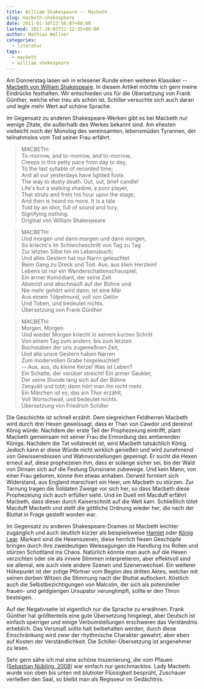 ```yaml
---
title: William Shakespeare -- Macbeth
slug: macbeth-shakespeare
date: 2011-01-30T13:56:07+00:00
lastmod: 2017-10-02T11:12:35+00:00
author: Mathias Wellner
categories:
  - literatur
tags:
  - macbeth
  - william shakespeare
---
```

Am Donnerstag lasen wir in erlesener Runde einen weiteren Klassiker -- [Macbeth von William Shakespeare](http://de.wikipedia.org/wiki/Macbeth_%28Shakespeare%29). In diesem Artikel möchte ich gern meine Eindrücke festhalten. Wir entschieden uns für die Übersetzung von Frank Günther, welche eher treu als schön ist. Schiller versuchte sich auch daran und legte mehr Wert auf schöne Sprache. 

<!--more-->

Im Gegensatz zu anderen Shakespeare-Werken gibt es bei Macbeth nur wenige Zitate, die außerhalb des Werkes bekannt sind. Am ehesten vielleicht noch der Monolog des vereinsamten, lebensmüden Tyrannen, der teilnahmslos vom Tod seiner Frau erfährt. 

<blockquote class="blockquote">
MACBETH:<br>
To-morrow, and to-morrow, and to-morrow,<br>
Creeps in this petty pace from day to day,<br>
To the last syllable of recorded time;<br>
And all our yesterdays have lighted fools<br>
The way to dusty death. Out, out, brief candle!<br>
Life's but a walking shadow, a poor player,<br>
That struts and frets his hour upon the stage,<br>
And then is heard no more. It is a tale<br>
Told by an idiot, full of sound and fury,<br>
Signifying nothing.
<footer class="blockquote-footer">Original von William Shakespeare</footer>
</blockquote>

<blockquote class="blockquote">
MACBETH:<br>
Und morgen und dann morgen und dann morgen,<br>
So kriecht's im Schleicheschritt von Tag zu Tag<br>
Zur letzten Silbe hin im Lebensbuch;<br>
Und alles Gestern hat nur Narrn geleuchtet<br>
Beim Gang zu Dreck und Tod. Aus, aus klein Herzlein!<br>
Lebens ist nur ein Wanderschattenschauspiel;<br>
Ein armer Komödiant, der seine Zeit<br>
Abstolzt und abschnauft auf der Bühne und<br>
Nie mehr gehört wird dann; ist eine Mär<br>
Aus einem Tölpelmund, voll von Getön<br>
Und Toben, und bedeutet nichts.<br>
<footer class="blockquote-footer">Übersetzung von Frank Günther</footer>
</blockquote>

<blockquote class="blockquote">
MACBETH:<br>
Morgen, Morgen<br>
Und wieder Morgen kriecht in seinem kurzen Schritt<br>
Von einem Tag zum andern, bis zum letzten<br>
Buchstaben der uns zugemeßnen Zeit,<br>
Und alle unsre Gestern haben Narren<br>
Zum modervollen Grabe hingeleuchtet!<br>
-- Aus, aus, du kleine Kerze! Was ist Leben?<br>
Ein Schatte, der vorüber streicht! Ein armer Gaukler,<br>
Der seine Stunde lang sich auf der Bühne<br>
Zerquält und tobt; dann hört man ihn nicht mehr.<br>
Ein Märchen ist es, das ein Thor erzählt,<br>
Voll Wortschwall, und bedeutet nichts.<br>
<footer class="blockquote-footer">Übersetzung von Friedrich Schiller</footer>
</blockquote>

Die Geschichte ist schnell erzählt. Dem siegreichen Feldherren Macbeth wird durch drei Hexen geweissagt, dass er Than von Cawdor und dereinst König würde. Nachdem der erste Teil der Prophezeiung eintrifft, plant Macbeth gemeinsam mit seiner Frau die Ermordung des amtierenden Königs. Nachdem die Tat vollstreckt ist, wird Macbeth tatsächlich König. Jedoch kann er diese Würde nicht wirklich genießen und wird zunehmend von Gewissensbissen und Wahnvorstellungen gepeinigt. Er sucht die Hexen erneut auf, diese prophezeien ihm, dass er solange sicher sei, bis der Wald von Dirnam sich auf die Festung Dunsinane zubewege. Und kein Mann, von einer Frau geboren, könne ihm etwas anhaben. Derweil formiert sich Widerstand, aus England marschiert ein Heer, um Macbeth zu stürzen. Zur Tarnung tragen die Soldaten Zweige vor sich her, so dass Macbeth diese Prophezeiung sich auch erfüllen sieht. Und im Duell mit Macduff erfährt Macbeth, dass dieser durch Kaiserschnitt auf die Welt kam. Schließlich tötet Macduff Macbeth und stellt die göttliche Ordnung wieder her, die nach der Bluttat in Frage gestellt worden war. 

Im Gegensatz zu anderen Shakespeare-Dramen ist Macbeth leichter zugänglich und auch deutlich kürzer als beispielsweise [Hamlet](http://de.wikipedia.org/wiki/Hamlet) oder [König Lear](http://de.wikipedia.org/wiki/K%C3%B6nig_Lear). Markant sind die Hexenszenen, diese herrlich fiesen Geschöpfe bringen durch ihre zweideutigen Weissagungen die Handlung ins Rollen und stürzen Schottland ins Chaos. Natürlich könnte man auch auf die Hexen verzichten oder sie als innere Stimmen interpretieren, aber effektvoll sind sie allemal, wie auch viele andere Szenen und Szenenwechsel. Ein weiterer Höhepunkt ist der zotige Pförtner vom Beginn des dritten Aktes, welcher mit seinen derben Witzen die Stimmung nach der Bluttat auflockert. Köstlich auch die Selbstbezichtigungen von Malcolm, der sich als potenzieller frauen- und geldgierigen Ursupator verunglimpft, sollte er den Thron besteigen. 

Auf der Negativseite ist eigentlich nur die Sprache zu erwähnen. Frank Günther hat größtenteils eine gute Übersetzung hingelegt, aber Deutsch ist einfach sperriger und einige Verbumstellungen erschweren das Verständnis erheblich. Das Versmaß sollte halt beibehalten werden, durch diese Einschränkung wird zwar der rhythmische Charakter gewahrt, aber eben auf Kosten der Verständlichkeit. Die Schiller-Übersetzung ist angenehmer zu lesen. 

Sehr gern sähe ich mal eine schöne Inszenierung, die vom Pfauen ([Sebastian Nübling, 2008](http://www.kultur-online.net/?q=node/3880)) war einfach nur geschmacklos. Lady Macbeth wurde von oben bis unten mit blutroter Flüssigkeit besprüht, Zuschauer verließen den Saal, so bleibt man als Regisseur im Gedächtnis.
